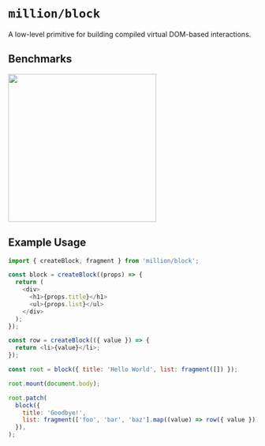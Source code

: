 # `million/block`

A low-level primitive for building compiled virtual DOM-based interactions.

## Benchmarks

<img src="https://cloud-nwwgel7ih-hack-club-bot.vercel.app/0image.png" width="300" />

## Example Usage

```js
import { createBlock, fragment } from 'million/block';

const block = createBlock((props) => {
  return (
    <div>
      <h1>{props.title}</h1>
      <ul>{props.list}</ul>
    </div>
  );
});

const row = createBlock(({ value }) => {
  return <li>{value}</li>;
});

const root = block({ title: 'Hello World', list: fragment([]) });

root.mount(document.body);

root.patch(
  block({
    title: 'Goodbye!',
    list: fragment(['foo', 'bar', 'baz'].map((value) => row({ value }))),
  }),
);
```
